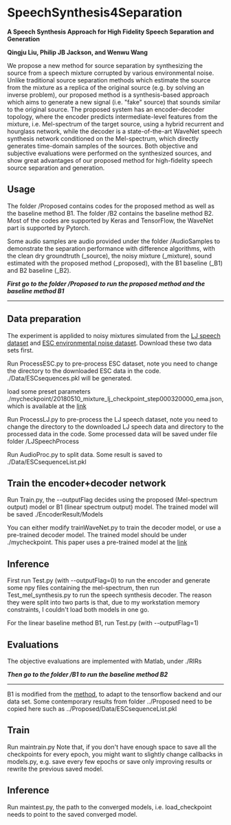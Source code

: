 # SpeechSynthesis4Separation

__A Speech Synthesis Approach for High Fidelity Speech Separation and Generation__

__Qingju Liu, Philip JB Jackson, and Wenwu Wang__

We propose a new method for source separation by synthesizing the source from a speech mixture corrupted by various environmental noise. Unlike traditional source separation methods which estimate the source from the mixture as a replica of the original source (e.g. by solving an inverse problem), our proposed method is a synthesis-based approach which aims to generate a new signal (i.e. "fake" source) that sounds similar to the original source. The proposed system has an encoder-decoder topology, where the encoder predicts intermediate-level features from the mixture, i.e. Mel-spectrum of the target source, using a hybrid recurrent and hourglass network, while the decoder is a state-of-the-art WaveNet speech synthesis network conditioned on the Mel-spectrum, which directly generates time-domain samples of the sources. Both objective and subjective evaluations were performed on the synthesized sources, and show great advantages of our proposed method for high-fidelity speech source separation and generation.


Usage
-----
The folder /Proposed contains codes for the proposed method as well as the baseline method B1. The folder /B2 contains the baseline method B2. Most of the codes are supported by Keras and TensorFlow, the WaveNet part is supported by Pytorch.

Some audio samples are audio provided under the folder /AudioSamples to demonstrate the separation performance with difference algorithms, with the clean dry groundtruth (_source), the noisy mixture (_mixture), sound estimated with the proposed method (_proposed), with the B1 baseline (_B1) and B2 baseline (_B2). 

**_First go to the folder /Proposed to run the proposed method and the baseline method B1_**
*****************************************************************************************

## Data preparation

The experiment is applided to noisy mixtures simulated from the [LJ speech dataset](https://keithito.com/LJ-Speech-Dataset/) and [ESC environmental noise dataset](https://github.com/karoldvl/ESC-50). Download these two data sets first.

Run ProcessESC.py to pre-process ESC dataset, note you need to change the directory to the downloaded ESC data in the code. 
./Data/ESCsequences.pkl will be generated.

load some preset parameters ./mycheckpoint/20180510_mixture_lj_checkpoint_step000320000_ema.json, which is available at the [link](https://github.com/r9y9/wavenet_vocoder)

Run ProcessLJ.py to pre-process the LJ speech dataset, note you need to change the directory to the downloaded LJ speech data and directory to the processed data in the code. 
Some processed data will be saved under file folder /LJSpeechProcess

Run AudioProc.py to split data. 
Some result is saved to ./Data/ESCsequenceList.pkl



## Train the encoder+decoder network

Run Train.py, the --outputFlag decides using the proposed (Mel-spectrum output) model or B1 (linear spectrum output) model.
The trained model will be saved ./EncoderResult/Models

You can either modify trainWaveNet.py to train the decoder model, or use a pre-trained decoder model. The trained model should be under ./mycheckpoint. This paper uses a pre-trained model at the [link](https://github.com/r9y9/wavenet_vocoder)


## Inference

First run Test.py (with --outputFlag=0) to run the encoder and generate some npy files containing the mel-spectrum, then run Test_mel_synthesis.py to run the speech synthesis decoder. The reason they were split into two parts is that, due to my workstation memory constraints, I couldn't load both models in one go.

For the linear baseline method B1, run Test.py (with --outputFlag=1)


## Evaluations

The objective evaluations are implemented with Matlab, under ./RIRs




**_Then go to the folder /B1 to run the baseline method B2_**
*****************************************************************************************

B1 is modified from the [method](https://github.com/drethage/speech-denoising-wavenet), to adapt to the tensorflow backend and our data set. Some contemporary results from folder ../Proposed need to be copied here such as ../Proposed/Data/ESCsequenceList.pkl

## Train

Run maintrain.py
Note that, if you don't have enough space to save all the checkpoints for every epoch, you might want to slightly change callbacks in models.py, e.g. save every few epochs or save only improving results or rewrite the previous saved model. 

## Inference
Run maintest.py, the path to the converged models, i.e. load_checkpoint needs to point to the saved converged model. 

